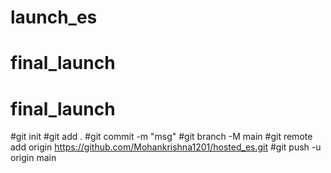 ﻿# launch_es
# final_launch
# final_launch
#git init
#git add .
#git commit -m "msg"
#git branch -M main
#git remote add origin https://github.com/Mohankrishna1201/hosted_es.git
#git push -u origin main
